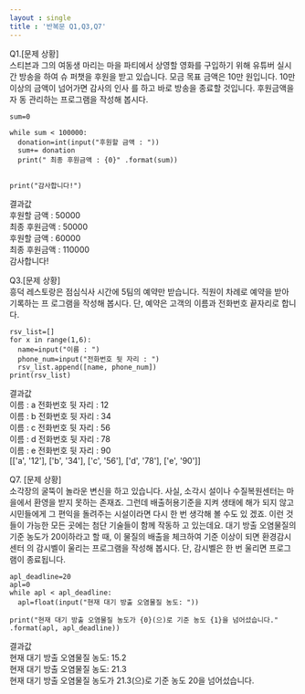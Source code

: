 ```yaml
---
layout : single
title : '반복문 Q1,Q3,Q7'
---
```


Q1.[문제 상황]  
스티븐과 그의 여동생 마리는 마을 파티에서 상영할
영화를 구입하기 위해 유튜버 실시간 방송을 하여 슈
퍼챗을 후원을 받고 있습니다. 모금 목표 금액은 10만
원입니다. 10만 이상의 금액이 넘어가면 감사의 인사
를 하고 바로 방송을 종료할 것입니다. 후원금액을 자
동 관리하는 프로그램을 작성해 봅시다.
~~~
sum=0

while sum < 100000:
  donation=int(input("후원할 금액 : "))
  sum+= donation
  print(" 최종 후원금액 : {0}" .format(sum))


print("감사합니다!")
~~~
결과값  
후원할 금액 : 50000  
 최종 후원금액 : 50000  
후원할 금액 : 60000  
 최종 후원금액 : 110000  
감사합니다!  


Q3.[문제 상황]  
흥덕 레스토랑은 점심식사 시간에 5팀의 예약만
받습니다. 직원이 차례로 예약을 받아 기록하는 프
로그램을 작성해 봅시다. 단, 예약은 고객의 이름과
전화번호 끝자리로 합니다.
~~~
rsv_list=[]
for x in range(1,6):
  name=input("이름 : ")
  phone_num=input("전화번호 뒷 자리 : ")
  rsv_list.append([name, phone_num])
print(rsv_list)  
~~~
결과값  
이름 : a 
전화번호 뒷 자리 : 12  
이름 : b 
전화번호 뒷 자리 : 34  
이름 : c 
전화번호 뒷 자리 : 56  
이름 : d 
전화번호 뒷 자리 : 78  
이름 : e 
전화번호 뒷 자리 : 90  
[['a', '12'], ['b', '34'], ['c', '56'], ['d', '78'], ['e', '90']]


Q7. [문제 상황]  
소각장의 굴뚝이 놀라운 변신을 하고 있습니다. 사실, 소각시
설이나 수질복원센터는 마을에서 환영을 받지 못하는 존재죠. 그런데 배출허용기준을 지켜 생태에 해가 되지 않고 시민들에게
그 편익을 돌려주는 시설이라면 다시 한 번 생각해 볼 수도 있
겠죠.
이런 것들이 가능한 모든 곳에는 첨단 기술들이 함께 작동하
고 있는데요. 대기 방출 오염물질의 기준 농도가 20이하라고 할
때, 이 물질의 배출을 체크하여 기준 이상이 되면 환경감시센터
의 감시벨이 울리는 프로그램을 작성해 봅시다.
단, 감시벨은 한 번 울리면 프로그램이 종료됩니다.
~~~
apl_deadline=20
apl=0
while apl < apl_deadline:
  apl=float(input("현재 대기 방출 오염물질 농도: "))

print("현재 대기 방출 오염물질 농도가 {0}(으)로 기준 농도 {1}을 넘어섰습니다." .format(apl, apl_deadline))
~~~
결과값    
현재 대기 방출 오염물질 농도: 15.2  
현재 대기 방출 오염물질 농도: 21.3  
현재 대기 방출 오염물질 농도가 21.3(으)로 기준 농도 20을 넘어섰습니다.  
